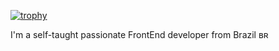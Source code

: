 [![trophy](https://github-profile-trophy.vercel.app/?username=DiogoCunhaaa)](https://github.com/ryo-ma/github-profile-trophy)

I'm a self-taught passionate FrontEnd developer from Brazil ʙʀ
